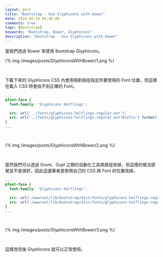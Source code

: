 ```yaml
---
layout: post
title: "Bootstrap - Use Glyphicons with bower"
date: 2016-02-18 05:46:00
comments: true
tags: [Bootstrap]
keywords: "Bootstrap, Bower, Glyphicons"
description: "Bootstrap - Use Glyphicons with bower"
---
```


當我們透過 Bower 來使用 Bootstrap Glyphicons。  

<!-- More -->

{% img /images/posts/GlyphiconsWithBower/1.png %}

<br/>


下載下來的 Glyphicons CSS 內會用相對路徑指定所要使用的 Font 位置，但這樣在載入 CSS 時會指不到正確的 Font。  


```css
...
@font-face {
  font-family: 'Glyphicons Halflings';

  src: url('../fonts/glyphicons-halflings-regular.eot');
  src: url('../fonts/glyphicons-halflings-regular.eot?#iefix') format('embedded-opentype') , url('../fonts/glyphicons-halflings-regular.woff2') format('woff2'), url('../fonts/glyphicons-halflings-regular.woff') format('woff') , url('../fonts/glyphicons-halflings-regular.ttf') format('truetype') , url('../fonts/glyphicons-halflings-regular.svg#glyphicons_halflingsregular') format('svg');
}
...
```

<br/>


{% img /images/posts/GlyphiconsWithBower/2.png %}

<br/>



當然我們可以透過 Grunt、Gupl 之類的自動化工具將路徑改掉，但這樣的做法感覺並不是很好，因此這邊筆者是使用自己的 CSS 將 Font 的位置改掉。  

```css
...
@font-face {
  font-family: 'Glyphicons Halflings';

  src: url('/wwwroot/lib/bootstrap/dist/fonts/glyphicons-halflings-regular.eot');
  src: url('/wwwroot/lib/bootstrap/dist/fonts/glyphicons-halflings-regular.eot?#iefix') format('embedded-opentype') , url('/wwwroot/lib/bootstrap/dist/fonts/glyphicons-halflings-regular.woff2') format('woff2'), url('/wwwroot/lib/bootstrap/dist/fonts/glyphicons-halflings-regular.woff') format('woff'), url('/wwwroot/lib/bootstrap/dist/fonts/glyphicons-halflings-regular.ttf') format('truetype'), url('/wwwroot/lib/bootstrap/dist/fonts/glyphicons-halflings-regular.svg#glyphicons_halflingsregular') format('svg') ;
}
...
```

<br/>


{% img /images/posts/GlyphiconsWithBower/3.png %}

<br/>


這樣改完後 Glyphicons 就可以正常使用。 
